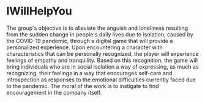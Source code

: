 # IWillHelpYou

The group's objective is to alleviate the anguish and loneliness resulting from the sudden change in people's daily lives due to isolation, caused by the COVID-19 pandemic, through a digital game that will provide a personalized experience. Upon encountering a character with characteristics that can be personally recognized, the player will experience feelings of empathy and tranquility. Based on this recognition, the game will bring individuals who are in social isolation a way of expressing, as much as recognizing, their feelings in a way that encourages self-care and introspection as responses to the emotional difficulties currently faced due to the pandemic. The moral of the work is to instigate to find encouragement in the company itself.
